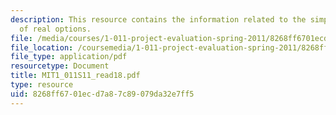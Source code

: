 ```yaml
---
description: This resource contains the information related to the simple illustrations
  of real options.
file: /media/courses/1-011-project-evaluation-spring-2011/8268ff6701ecd7a87c89079da32e7ff5_MIT1_011S11_read18.pdf
file_location: /coursemedia/1-011-project-evaluation-spring-2011/8268ff6701ecd7a87c89079da32e7ff5_MIT1_011S11_read18.pdf
file_type: application/pdf
resourcetype: Document
title: MIT1_011S11_read18.pdf
type: resource
uid: 8268ff67-01ec-d7a8-7c89-079da32e7ff5
---
```

